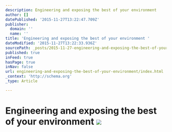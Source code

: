 ```yaml
---
description: Engineering and exposing the best of your environment
author: []
datePublished: '2015-11-27T13:22:47.709Z'
publisher:
  domain: ''
  name: ''
title: 'Engineering and exposing the best of your environment '
dateModified: '2015-11-27T13:22:33.936Z'
sourcePath: _posts/2015-11-27-engineering-and-exposing-the-best-of-your-environment.md
published: true
inFeed: true
hasPage: true
inNav: false
url: engineering-and-exposing-the-best-of-your-environment/index.html
_context: 'http://schema.org'
_type: Article

---
```

# Engineering and exposing the best of your environment ![](https://the-grid-user-content.s3-us-west-2.amazonaws.com/8aebcac4-e39c-427d-987e-68295840d314.png)